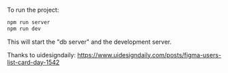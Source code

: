 To run the project:

```bash
npm run server
npm run dev
```

This will start the "db server" and the development server.

Thanks to uidesigndaily: https://www.uidesigndaily.com/posts/figma-users-list-card-day-1542